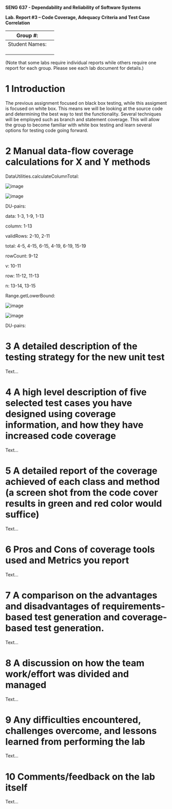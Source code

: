 **SENG 637 - Dependability and Reliability of Software Systems**

**Lab. Report #3 – Code Coverage, Adequacy Criteria and Test Case Correlation**

| Group \#:      |     |
| -------------- | --- |
| Student Names: |     |
|                |     |
|                |     |
|                |     |

(Note that some labs require individual reports while others require one report
for each group. Please see each lab document for details.)

# 1 Introduction

The previous assignment focused on black box testing, while this assigment is focused on white box. This means we will be looking at the source code and determining the best way to test the functionality. Several techniques will be employed such as branch and statement coverage. This will allow the group to become familiar with white box testing and learn several options for testing code going forward.

# 2 Manual data-flow coverage calculations for X and Y methods

DataUtilities.calculateColumnTotal:

![image](https://github.com/BradenTink/SENG-637/assets/49459800/1f7cd9e2-f772-4d6f-989f-6bf15ec28422)

![image](https://github.com/BradenTink/SENG-637/assets/49459800/4e9d0d96-65a3-40a8-ac0b-9b5da7facb35)


DU-pairs:

data: 1-3, 1-9, 1-13

column: 1-13

validRows: 2-10, 2-11

total: 4-5, 4-15, 6-15, 4-19, 6-19, 15-19

rowCount: 9-12

v: 10-11

row: 11-12, 11-13

n: 13-14, 13-15

Range.getLowerBound:

![image](https://github.com/BradenTink/SENG-637/assets/112363941/5e93b7a5-0e1f-4faa-ad60-7587f836b083)

![image](https://github.com/BradenTink/SENG-637/assets/112363941/9b543166-c9e7-4caf-bb10-e451bc5b92be)

DU-pairs:

# 3 A detailed description of the testing strategy for the new unit test

Text…

# 4 A high level description of five selected test cases you have designed using coverage information, and how they have increased code coverage

Text…

# 5 A detailed report of the coverage achieved of each class and method (a screen shot from the code cover results in green and red color would suffice)

Text…

# 6 Pros and Cons of coverage tools used and Metrics you report

Text…

# 7 A comparison on the advantages and disadvantages of requirements-based test generation and coverage-based test generation.

Text…

# 8 A discussion on how the team work/effort was divided and managed

Text…

# 9 Any difficulties encountered, challenges overcome, and lessons learned from performing the lab

Text…

# 10 Comments/feedback on the lab itself

Text…
